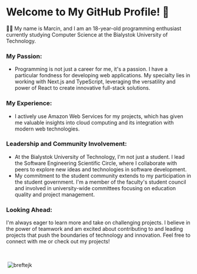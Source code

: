 # Welcome to My GitHub Profile! 👋

👨‍💻 My name is Marcin, and I am an 18-year-old programming enthusiast currently studying Computer Science at the Bialystok University of Technology.

### My Passion:

- Programming is not just a career for me, it's a passion. I have a particular fondness for developing web applications. My specialty lies in working with Next.js and TypeScript, leveraging the versatility and power of React to create innovative full-stack solutions.

### My Experience:

- I actively use Amazon Web Services for my projects, which has given me valuable insights into cloud computing and its integration with modern web technologies.

### Leadership and Community Involvement:

- At the Bialystok University of Technology, I'm not just a student. I lead the Software Engineering Scientific Circle, where I collaborate with peers to explore new ideas and technologies in software development.
- My commitment to the student community extends to my participation in the student government. I'm a member of the faculty's student council and involved in university-wide committees focusing on education quality and project management.

### Looking Ahead:

I'm always eager to learn more and take on challenging projects. I believe in the power of teamwork and am excited about contributing to and leading projects that push the boundaries of technology and innovation.
Feel free to connect with me or check out my projects!

<br/>

<p>&nbsp;<img align="center" src="https://github-readme-stats.vercel.app/api?username=breftejk&show_icons=true&locale=en&count_private=true&hide=stars&theme=github_dark" alt="breftejk" /></p>
